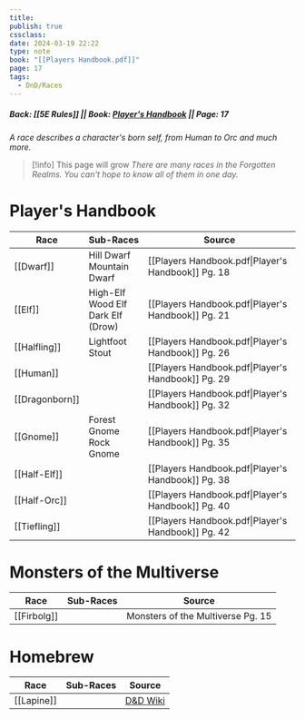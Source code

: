 ```yaml
---
title: 
publish: true
cssclass: 
date: 2024-03-19 22:22
type: note
book: "[[Players Handbook.pdf]]"
page: 17
tags:
  - DnD/Races
---
```

##### Back: [[5E Rules]] || Book: [Player's Handbook](https://drive.google.com/drive/folders/1O5bhpYizcIT5xxAoLOuzCRht_PVS7VSG?usp=sharing) || Page: 17
*A race describes a character's born self, from Human to Orc and much more.*

> [!info] This page will grow
> *There are many races in the Forgotten Realms. You can't hope to know all of them in one day.*

# Player's Handbook

| Race           | Sub-Races                               | Source                                             |
| -------------- | --------------------------------------- | -------------------------------------------------- |
| [[Dwarf]]      | Hill Dwarf<br>Mountain Dwarf            | [[Players Handbook.pdf\|Player's Handbook]] Pg. 18 |
| [[Elf]]        | High-Elf<br>Wood Elf<br>Dark Elf (Drow) | [[Players Handbook.pdf\|Player's Handbook]] Pg. 21 |
| [[Halfling]]   | Lightfoot<br>Stout                      | [[Players Handbook.pdf\|Player's Handbook]] Pg. 26 |
| [[Human]]      |                                         | [[Players Handbook.pdf\|Player's Handbook]] Pg. 29 |
| [[Dragonborn]] |                                         | [[Players Handbook.pdf\|Player's Handbook]] Pg. 32 |
| [[Gnome]]      | Forest Gnome<br>Rock Gnome              | [[Players Handbook.pdf\|Player's Handbook]] Pg. 35 |
| [[Half-Elf]]   |                                         | [[Players Handbook.pdf\|Player's Handbook]] Pg. 38 |
| [[Half-Orc]]   |                                         | [[Players Handbook.pdf\|Player's Handbook]] Pg. 40 |
| [[Tiefling]]   |                                         | [[Players Handbook.pdf\|Player's Handbook]] Pg. 42 |

# Monsters of the Multiverse

| Race        | Sub-Races | Source                            |
| ----------- | --------- | --------------------------------- |
| [[Firbolg]] |           | Monsters of the Multiverse Pg. 15 |


# Homebrew
| Race       | Sub-Races | Source                                                     |
| ---------- | --------- | ---------------------------------------------------------- |
| [[Lapine]] |           | [D&D Wiki](https://www.dandwiki.com/wiki/Lapine_(5e_Race)) |